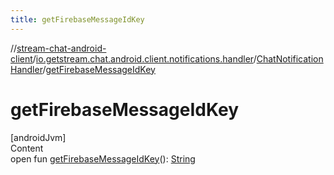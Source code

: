 ```yaml
---
title: getFirebaseMessageIdKey
---
```

//[stream-chat-android-client](../../../index.md)/[io.getstream.chat.android.client.notifications.handler](../index.md)/[ChatNotificationHandler](index.md)/[getFirebaseMessageIdKey](getFirebaseMessageIdKey.md)



# getFirebaseMessageIdKey  
[androidJvm]  
Content  
open fun [getFirebaseMessageIdKey](getFirebaseMessageIdKey.md)(): [String](https://kotlinlang.org/api/latest/jvm/stdlib/kotlin/-string/index.html)  



